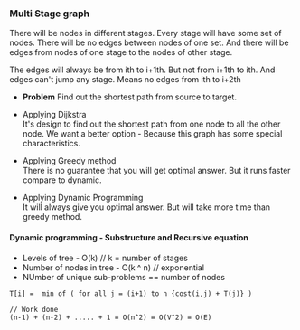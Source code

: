 ### Multi Stage graph

There will be nodes in different stages. Every stage will have some set of nodes.
There will be no edges between nodes of one set. And there will be edges from nodes of one stage to the
nodes of other stage.

The edges will always be from ith to i+1th. But not from i+1th to ith.
And edges can't jump any stage. Means no edges from ith to i+2th

- **Problem** 
Find out the shortest path from source to target.

- Applying Dijkstra  
  It's design to find out the shortest path from one node to all the other node.
  We want a better option - Because this graph has some special characteristics.

- Applying Greedy method  
  There is no guarantee that you will get optimal answer.
  But it runs faster compare to dynamic.
  
- Applying Dynamic Programming   
  It will always give you optimal answer. But will take more time than greedy method.
 

#### Dynamic programming - Substructure and Recursive equation  
- Levels of tree - O(k)   // k = number of stages
- Number of nodes in tree - O(k ^ n)  // exponential
- NUmber of unique sub-problems == number of nodes
```
T[i] =  min of ( for all j = (i+1) to n {cost(i,j) + T(j)} )

// Work done
(n-1) + (n-2) + ..... + 1 = O(n^2) = O(V^2) = O(E)
```
